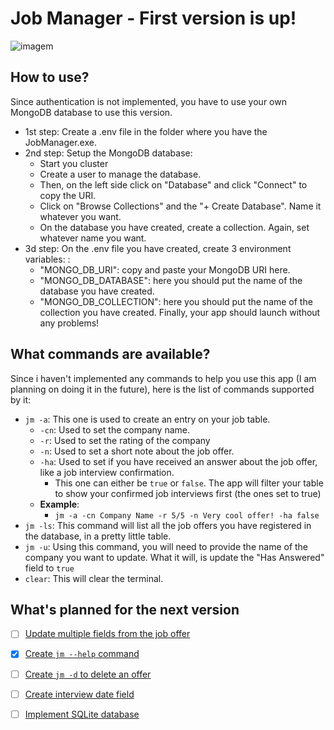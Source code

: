 # Job Manager - First version is up!
![imagem](https://github.com/Xyrsto/job_manager/assets/73367973/98d4c4cb-1430-459b-84ed-1449d882d32a)
## How to use?
Since authentication is not implemented, you have to use your own MongoDB database to use this version.
- 1st step: Create a .env file in the folder where you have the JobManager.exe.
- 2nd step: Setup the MongoDB database:
    - Start you cluster
    - Create a user to manage the database.
    - Then, on the left side click on "Database" and click "Connect" to copy the URI.
    - Click on "Browse Collections" and the "+ Create Database". Name it whatever you want.
    - On the database you have created, create a collection. Again, set whatever name you want.
 - 3d step: On the .env file you have created, create 3 environment variables: :
    - "MONGO_DB_URI": copy and paste your MongoDB URI here.
    - "MONGO_DB_DATABASE": here you should put the name of the database you have created.
    - "MONGO_DB_COLLECTION": here you should put the name of the collection you have created.
Finally, your app should launch without any problems!

## What commands are available?
Since i haven't implemented any commands to help you use this app (I am planning on doing it in the future), here is the list of commands supported by it:
- `jm -a`: This one is used to create an entry on your job table. 
    - `-cn`: Used to set the company name.
    - `-r`: Used to set the rating of the company
    - `-n`: Used to set a short note about the job offer.
    - `-ha`: Used to set if you have received an answer about the job offer, like a job interview confirmation.
        - This one can either be `true` or `false`. The app will filter your table to show your confirmed job interviews first (the ones set to true)
    - **Example**:
        - `jm -a -cn Company Name -r 5/5 -n Very cool offer! -ha false`
- `jm -ls`: This command will list all the job offers you have registered in the database, in a pretty little table.
- `jm -u`: Using this command, you will need to provide the name of the company you want to update. What it will, is update the "Has Answered" field to `true`
- `clear`: This will clear the terminal.

## What's planned for the next version
- [ ] [Update multiple fields from the job offer](https://github.com/Xyrsto/job_manager/issues/1)
- [x] [Create `jm --help` command](https://github.com/Xyrsto/job_manager/issues/2)
- [ ] [Create `jm -d` to delete an offer](https://github.com/Xyrsto/job_manager/issues/3)
- [ ] [Create interview date field](https://github.com/Xyrsto/job_manager/issues/4)
- [ ] [Implement SQLite database](https://github.com/Xyrsto/job_manager/issues/5)



